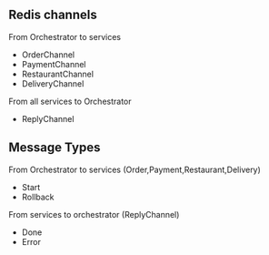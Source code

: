 ## Redis channels

From Orchestrator to services
- OrderChannel
- PaymentChannel
- RestaurantChannel
- DeliveryChannel

From all services to Orchestrator
- ReplyChannel

## Message Types

From Orchestrator to services (Order,Payment,Restaurant,Delivery)
- Start
- Rollback

From services to orchestrator (ReplyChannel)
- Done
- Error
